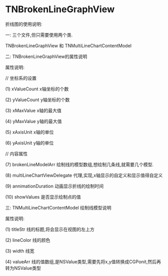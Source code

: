 # TNBrokenLineGraphView

折线图的使用说明:

一: 三个文件,但只需要使用两个类. 

  TNBrokenLineGraphView 和 TNMultiLineChartContentModel

二: TNBrokenLineGraphView的属性说明 

   属性说明:
 
   // 坐标系的设置
 
   (1) xValueCount x轴坐标的个数
 
   (2) yValueCount y轴坐标的个数
 
   (3) xMaxValue x轴的最大值
 
   (4) yMaxValue y轴的最大值
 
   (5) xAxisUnit x轴的单位
 
   (6) yAxisUnit y轴的单位
 
   // 内容属性
 
   (7) brokenLineModelArr 绘制线的模型数组,想绘制几条线,就需要几个模型.
 
   (8) multiLineChartViewDelegate 代理,实现,x轴显示的自定义和显示值得自定义
 
   (9) annimationDuration 动画显示折线的绘制时间
 
   (10) showValues 是否显示绘制点的值
 
 
 
三: TNMultiLineChartContentModel 绘制线模型说明
 
   属性说明:
  
   (1) titleStr 线的标题,将会显示在视图的左上方
  
   (2) lineColor 线的颜色
  
   (3) width 线宽
  
   (4) valueArr 线的值数组,是NSValue类型,需要先将x,y值转换成CGPonit,然后再转为NSValue类型
  

